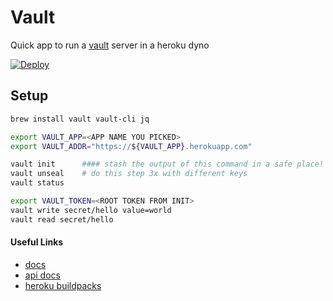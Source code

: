 # Vault

Quick app to run a [vault](https://www.vaultproject.io) server in a heroku dyno 

[![Deploy](https://www.herokucdn.com/deploy/button.svg)](https://heroku.com/deploy)


## Setup 
```bash 
brew install vault vault-cli jq

export VAULT_APP=<APP NAME YOU PICKED>
export VAULT_ADDR="https://${VAULT_APP}.herokuapp.com"

vault init      #### stash the output of this command in a safe place!
vault unseal    # do this step 3x with different keys
vault status

export VAULT_TOKEN=<ROOT TOKEN FROM INIT>
vault write secret/hello value=world
vault read secret/hello
```

   

#### Useful Links
- [docs](https://www.vaultproject.io/docs/index.html)
- [api docs](https://www.vaultproject.io/api/index.html)
- [heroku buildpacks](https://devcenter.heroku.com/articles/buildpacks)
